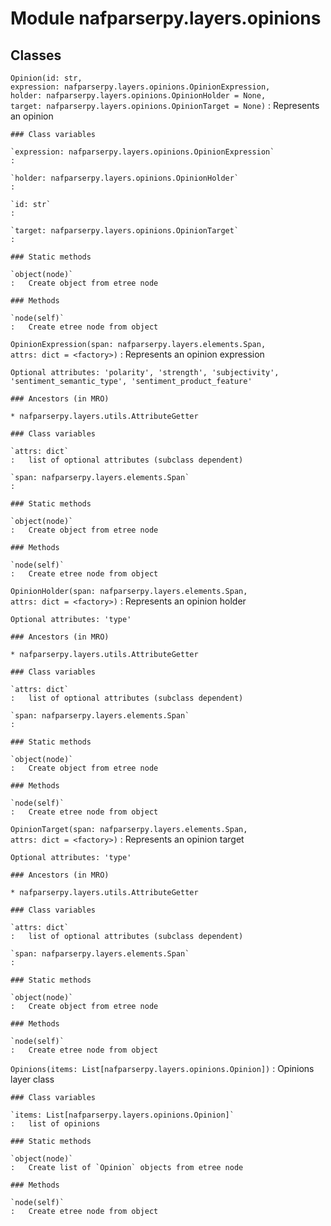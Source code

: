 Module nafparserpy.layers.opinions
==================================

Classes
-------

`Opinion(id: str, expression: nafparserpy.layers.opinions.OpinionExpression, holder: nafparserpy.layers.opinions.OpinionHolder = None, target: nafparserpy.layers.opinions.OpinionTarget = None)`
:   Represents an opinion

    ### Class variables

    `expression: nafparserpy.layers.opinions.OpinionExpression`
    :

    `holder: nafparserpy.layers.opinions.OpinionHolder`
    :

    `id: str`
    :

    `target: nafparserpy.layers.opinions.OpinionTarget`
    :

    ### Static methods

    `object(node)`
    :   Create object from etree node

    ### Methods

    `node(self)`
    :   Create etree node from object

`OpinionExpression(span: nafparserpy.layers.elements.Span, attrs: dict = <factory>)`
:   Represents an opinion expression
    
    Optional attributes: 'polarity', 'strength', 'subjectivity', 'sentiment_semantic_type', 'sentiment_product_feature'

    ### Ancestors (in MRO)

    * nafparserpy.layers.utils.AttributeGetter

    ### Class variables

    `attrs: dict`
    :   list of optional attributes (subclass dependent)

    `span: nafparserpy.layers.elements.Span`
    :

    ### Static methods

    `object(node)`
    :   Create object from etree node

    ### Methods

    `node(self)`
    :   Create etree node from object

`OpinionHolder(span: nafparserpy.layers.elements.Span, attrs: dict = <factory>)`
:   Represents an opinion holder
    
    Optional attributes: 'type'

    ### Ancestors (in MRO)

    * nafparserpy.layers.utils.AttributeGetter

    ### Class variables

    `attrs: dict`
    :   list of optional attributes (subclass dependent)

    `span: nafparserpy.layers.elements.Span`
    :

    ### Static methods

    `object(node)`
    :   Create object from etree node

    ### Methods

    `node(self)`
    :   Create etree node from object

`OpinionTarget(span: nafparserpy.layers.elements.Span, attrs: dict = <factory>)`
:   Represents an opinion target
    
    Optional attributes: 'type'

    ### Ancestors (in MRO)

    * nafparserpy.layers.utils.AttributeGetter

    ### Class variables

    `attrs: dict`
    :   list of optional attributes (subclass dependent)

    `span: nafparserpy.layers.elements.Span`
    :

    ### Static methods

    `object(node)`
    :   Create object from etree node

    ### Methods

    `node(self)`
    :   Create etree node from object

`Opinions(items: List[nafparserpy.layers.opinions.Opinion])`
:   Opinions layer class

    ### Class variables

    `items: List[nafparserpy.layers.opinions.Opinion]`
    :   list of opinions

    ### Static methods

    `object(node)`
    :   Create list of `Opinion` objects from etree node

    ### Methods

    `node(self)`
    :   Create etree node from object